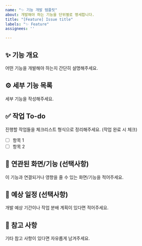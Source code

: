 ```yaml
---
name: "✨ 기능 개발 템플릿"
about: 개발해야 하는 기능을 단위별로 명세합니다.
title: "[Feature] Issue title"
labels: "✨ Feature"
assignees: ''

---
```


## ✨ 기능 개요
어떤 기능을 개발해야 하는지 간단히 설명해주세요.

## ⚙️ 세부 기능 목록
세부 기능을 작성해주세요.

## ✅ 작업 To-do
진행할 작업들을 체크리스트 형식으로 정리해주세요. (작업 완료 시 체크)
- [ ] 항목 1
- [ ] 항목 2

## 🔁 연관된 화면/기능 (선택사항)
이 기능과 연결되거나 영향을 줄 수 있는 화면/기능을 적어주세요.

## 📅 예상 일정 (선택사항)
개발 예상 기간이나 작업 분배 계획이 있다면 적어주세요.

## 📄 참고 사항
기타 참고 사항이 있다면 자유롭게 남겨주세요.
